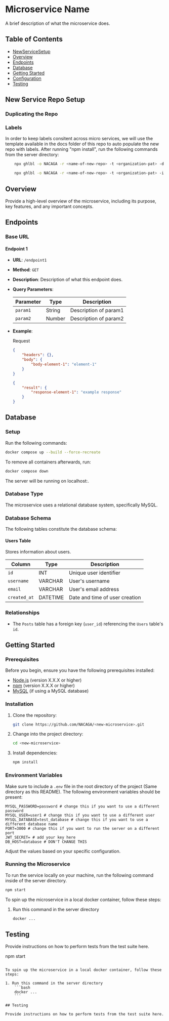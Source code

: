 # Microservice Name

A brief description of what the microservice does.

## Table of Contents

-   [NewServiceSetup](#new-service-repo-setup)
-   [Overview](#overview)
-   [Endpoints](#endpoints)
-   [Database](#database)
-   [Getting Started](#getting-started)
-   [Configuration](#configuration)
-   [Testing](#testing)

## New Service Repo Setup

### Duplicating the Repo

### Labels

In order to keep labels consitent across micro services, we will use the template available in the docs folder of this repo to auto populate
the new repo with labels. After running "npm install", run the following commands from the server directory:

```bash
    npx ghlbl -o NACAGA -r <name-of-new-repo> -t <organization-pat> -d
```

```bash
    npx ghlbl -o NACAGA -r <name-of-new-repo> -t <organization-pat> -i docs/labels.json
```

## Overview

Provide a high-level overview of the microservice, including its purpose, key features, and any important concepts.

## Endpoints

### Base URL

#### Endpoint 1

-   **URL**: `/endpoint1`
-   **Method**: `GET`
-   **Description**: Description of what this endpoint does.
-   **Query Parameters**:

    | Parameter | Type   | Description           |
    | --------- | ------ | --------------------- |
    | `param1`  | String | Description of param1 |
    | `param2`  | Number | Description of param2 |

-   **Example**:

    Request

    ```json
    {
        "headers": {},
        "body": {
            "body-element-1": "element-1"
        }
    }
    ```

    ```json
    {
        "result": {
            "response-element-1": "example response"
        }
    }
    ```

## Database

### Setup

Run the following commands:

```bash
docker compose up --build --force-recreate
```

To remove all containers afterwards, run:

```bash
docker compose down
```

The server will be running on localhost:<PORT>.

### Database Type

The microservice uses a relational database system, specifically MySQL.

### Database Schema

The following tables constitute the database schema:

#### Users Table

Stores information about users.

| Column       | Type     | Description                    |
| ------------ | -------- | ------------------------------ |
| `id`         | INT      | Unique user identifier         |
| `username`   | VARCHAR  | User's username                |
| `email`      | VARCHAR  | User's email address           |
| `created_at` | DATETIME | Date and time of user creation |

### Relationships

-   The `Posts` table has a foreign key (`user_id`) referencing the `Users` table's `id`.

## Getting Started

### Prerequisites

Before you begin, ensure you have the following prerequisites installed:

-   [Node.js](https://nodejs.org/) (version X.X.X or higher)
-   [npm](https://www.npmjs.com/) (version X.X.X or higher)
-   [MySQL](https://www.mysql.com/) (if using a MySQL database)

### Installation

1. Clone the repository:

    ```bash
    git clone https://github.com/NACAGA/<new-microservice>.git
    ```

2. Change into the project directory:

    ```bash
    cd <new-microservice>
    ```

3. Install dependencies:

    ```bash
    npm install
    ```

### Environment Variables

Make sure to include a `.env` file in the root directory of the project (Same directory as this README). The following environment variables
should be present:

```env
MYSQL_PASSWORD=password # change this if you want to use a different password
MYSQL_USER=user1 # change this if you want to use a different user
MYSQL_DATABASE=test_database # change this if you want to use a different database name
PORT=3000 # change this if you want to run the server on a different port
JWT_SECRET= # add your key here
DB_HOST=database # DON'T CHANGE THIS
```

Adjust the values based on your specific configuration.

### Running the Microservice

To run the service locally on your machine, run the following command inside of the server directory.

```bash
npm start
```

To spin up the microservice in a local docker container, follow these steps:

1. Run this command in the server directory
    ```bash
    docker ...
    ```

## Testing

Provide instructions on how to perform tests from the test suite here.

npm start

````

To spin up the microservice in a local docker container, follow these steps:

1. Run this command in the server directory
    ```bash
    docker ...
    ```

## Testing

Provide instructions on how to perform tests from the test suite here.
````
